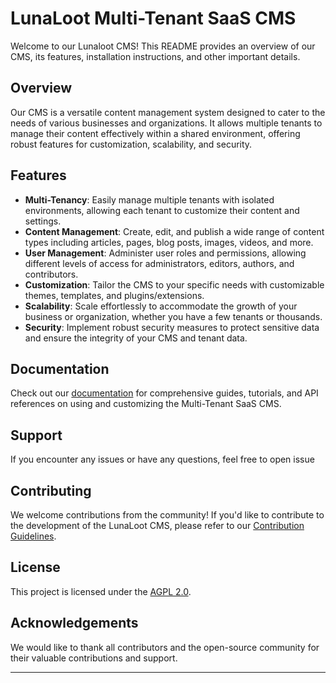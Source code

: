 ﻿# LunaLoot Multi-Tenant SaaS CMS

Welcome to our Lunaloot CMS! This README provides an overview of our CMS, its features, installation instructions, and other important details.

## Overview

Our CMS is a versatile content management system designed to cater to 
the needs of various businesses and organizations. It allows multiple 
tenants to manage their content effectively within a shared environment, 
offering robust features for customization, scalability, and security.

## Features

- **Multi-Tenancy**: Easily manage multiple tenants with isolated environments, allowing each tenant to customize their content and settings.
- **Content Management**: Create, edit, and publish a wide range of content types including articles, pages, blog posts, images, videos, and more.
- **User Management**: Administer user roles and permissions, allowing different levels of access for administrators, editors, authors, and contributors.
- **Customization**: Tailor the CMS to your specific needs with customizable themes, templates, and plugins/extensions.
- **Scalability**: Scale effortlessly to accommodate the growth of your business or organization, whether you have a few tenants or thousands.
- **Security**: Implement robust security measures to protect sensitive data and ensure the integrity of your CMS and tenant data.


## Documentation

Check out our [documentation](./docs) for comprehensive guides, tutorials,
and API references on using and customizing the Multi-Tenant SaaS CMS.

## Support

If you encounter any issues or have any questions, feel free to open issue

## Contributing

We welcome contributions from the community! If you'd like to contribute to the development of the LunaLoot CMS, 
please refer to our [Contribution Guidelines](./CONTRIBUTING.md).

## License

This project is licensed under the [AGPL 2.0](./LICENSE).

## Acknowledgements

We would like to thank all contributors and the open-source community for their valuable contributions and support.

---
